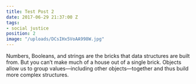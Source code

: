 ```yaml
---
title: Test Post 2
date: 2017-06-29 21:37:00 Z
tags:
- social justice
position: 2
image: "/uploads/DCsIHx5VoAA998W.jpg"
---
```


Numbers, Booleans, and strings are the bricks that data structures are built from. But you can’t make much of a house out of a single brick. Objects allow us to group values—including other objects—together and thus build more complex structures.

